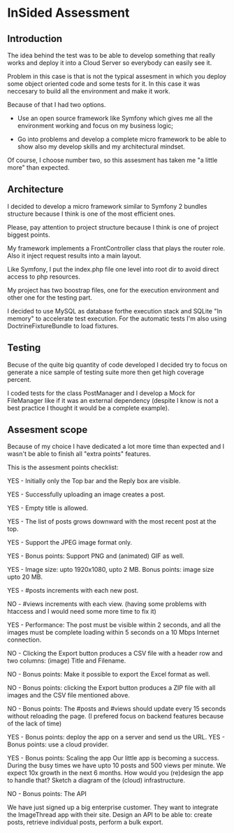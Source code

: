 # InSided Assessment


## Introduction

The idea behind the test was to be able to develop something that really works and
deploy it into a Cloud Server so everybody can easily see it.

Problem in this case is that is not the typical assesment in which you deploy some
object oriented code and some tests for it. In this case it was neccesary to build
all the environment and make it work.

Because of that I had two options.

- Use an open source framework like Symfony which gives me all the environment
working and focus on my business logic;

- Go into problems and develop a complete micro framework to be able to show also
my develop skills and my architectural mindset.

Of course, I choose number two, so this assesment has taken me "a little more"
than expected.


## Architecture

I decided to develop a micro framework similar to Symfony 2 bundles structure
because I think is one of the most efficient ones.

Please, pay attention to project structure because I think is one of project
biggest points.

My framework implements a FrontController class that plays the router role. Also
it inject request results into a main layout.

Like Symfony, I put the index.php file one level into root dir to avoid direct
access to php resources.

My project has two boostrap files, one for the execution environment and other
one for the testing part.

I decided to use MySQL as database forthe execution stack and SQLite "In memory"
to accelerate test execution.
For the automatic tests I'm also using DoctrineFixtureBundle to load fixtures.


## Testing

Becuse of the quite big quantity of code developed I decided try to focus on
generate a nice sample of testing suite more then get high coverage percent.

I coded tests for the class PostManager and I develop a Mock for FileManager
like if it was an external dependency (despite I know is not a best practice
I thought it would be a complete example).


## Assesment scope

Because of my choice I have dedicated a lot more time than expected and I wasn't
be able to finish all "extra points" features.

This is the assesment points checklist:

YES - Initially only the Top bar and the Reply box are visible.

YES - Successfully uploading an image creates a post.

YES - Empty title is allowed.

YES - The list of posts grows downward with the most recent post at the top.

YES - Support the JPEG image format only.

YES - Bonus points: Support PNG and (animated) GIF as well.

YES - Image size: upto 1920x1080, upto 2 MB. Bonus points: image size upto 20 MB.

YES - #posts increments with each new post.

NO  - #views increments with each view.
    (having some problems with htaccess and I would need some more time to fix it)

YES - Performance: The post must be visible within 2 seconds, and all the images
must be complete loading within 5 seconds on a 10 Mbps Internet connection.

NO  - Clicking the Export button produces a CSV file with a header row and two
columns: (image) Title and Filename.

NO  - Bonus points: Make it possible to export the Excel format as well.

NO  - Bonus points: clicking the Export button produces a ZIP file with all images
and the CSV file mentioned above.

NO  - Bonus points: The #posts and #views should update every 15 seconds without reloading the
page. (I prefered focus on backend features because of the lack of time)

YES - Bonus points: deploy the app on a server and send us the URL.
YES - Bonus points: use a cloud provider.

YES - Bonus points: Scaling the app
Our little app is becoming a success. During the busy times we have upto 10 posts
and 500 views per minute. We expect 10x growth in the next 6 months.
How would you (re)design the app to handle that? Sketch a diagram of the (cloud)
infrastructure.

NO  - Bonus points: The API

We have just signed up a big enterprise customer. They want to integrate the ImageThread app with
their site. Design an API to be able to: create posts, retrieve individual posts, perform a bulk export.
